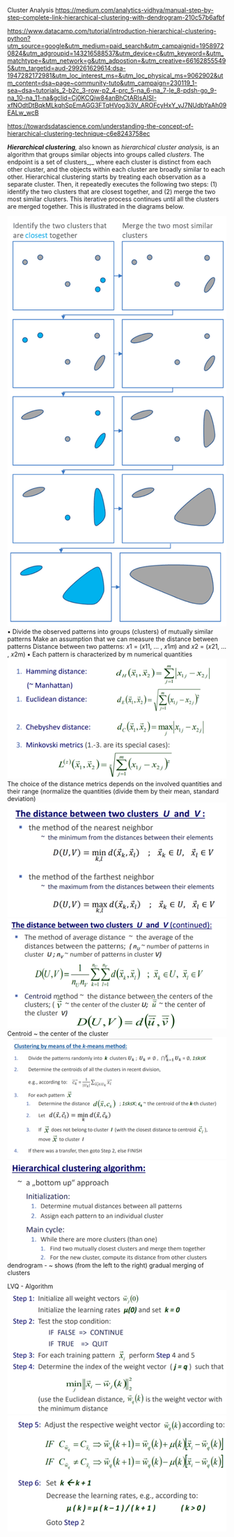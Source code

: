 Cluster Analysis
https://medium.com/analytics-vidhya/manual-step-by-step-complete-link-hierarchical-clustering-with-dendrogram-210c57b6afbf

https://www.datacamp.com/tutorial/introduction-hierarchical-clustering-python?utm_source=google&utm_medium=paid_search&utm_campaignid=19589720824&utm_adgroupid=143216588537&utm_device=c&utm_keyword=&utm_matchtype=&utm_network=g&utm_adpostion=&utm_creative=661628555495&utm_targetid=aud-299261629614:dsa-1947282172981&utm_loc_interest_ms=&utm_loc_physical_ms=9062902&utm_content=dsa~page~community-tuto&utm_campaign=230119_1-sea~dsa~tutorials_2-b2c_3-row-p2_4-prc_5-na_6-na_7-le_8-pdsh-go_9-na_10-na_11-na&gclid=Cj0KCQjw84anBhCtARIsAISI-xfNOdtDtBqkMLkqhSpEmAGG3FTqHVog3i3V_AROFcyHxY_yJ7NUdbYaAh09EALw_wcB

https://towardsdatascience.com/understanding-the-concept-of-hierarchical-clustering-technique-c6e8243758ec

_**Hierarchical clustering**,_ also known as _hierarchical cluster analysis,_ is an algorithm that groups similar objects into groups called _clusters_. The endpoint is a set of clusters_,_ where each cluster is distinct from each other cluster, and the objects within each cluster are broadly similar to each other.
Hierarchical clustering starts by treating each observation as a separate cluster. Then, it repeatedly executes the following two steps: (1) identify the two clusters that are closest together, and (2) merge the two most similar clusters. This iterative process continues until all the clusters are merged together. This is illustrated in the diagrams below.

![](images/Pasted%20image%2020230820133301.png)
▪ Divide the observed patterns into groups (clusters) of mutually similar patterns
Make an assumption that we can measure the distance between patterns
Distance between two patterns: 𝑥1 = (𝑥11, … , 𝑥1𝑚) and 𝑥2 = (𝑥21, … , 𝑥2m)
▪ Each pattern is characterized by m numerical quantities
![](images/Pasted%20image%2020230820132308.png)
The choice of the distance metrics depends on the involved quantities and their range (normalize the quantities (divide them by their mean, standard deviation)
![](images/Pasted%20image%2020230820132402.png)
![](images/Pasted%20image%2020230820132423.png)
Centroid ~ the center of the cluster
![](images/Pasted%20image%2020230820132502.png)
![](images/Pasted%20image%2020230820134736.png)
dendrogram  - ~ shows (from the left to the right) gradual merging of clusters

LVQ - Algorithm
![](images/Pasted%20image%2020230820151135.png)
![](images/Pasted%20image%2020230820151156.png)
